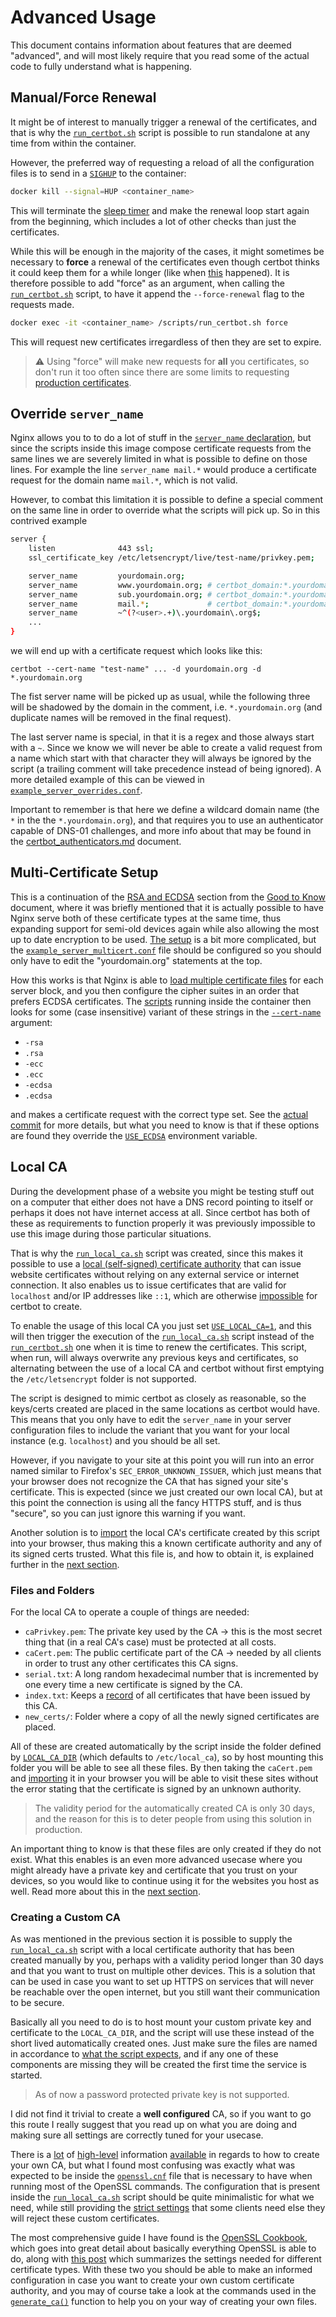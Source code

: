 # Advanced Usage

This document contains information about features that are deemed "advanced",
and will most likely require that you read some of the actual code to fully
understand what is happening.

## Manual/Force Renewal
It might be of interest to manually trigger a renewal of the certificates, and
that is why the [`run_certbot.sh`](../src/scripts/run_certbot.sh) script is
possible to run standalone at any time from within the container.

However, the preferred way of requesting a reload of all the configuration files
is to send in a [`SIGHUP`][1] to the container:

```bash
docker kill --signal=HUP <container_name>
```

This will terminate the [sleep timer](./good_to_know.md#renewal-check-interval)
and make the renewal loop start again from the beginning, which includes a lot
of other checks than just the certificates.

While this will be enough in the majority of the cases, it might sometimes be
necessary to **force** a renewal of the certificates even though certbot thinks
it could keep them for a while longer (like when [this][2] happened). It is
therefore possible to add "force" as an argument, when calling the
[`run_certbot.sh`](../src/scripts/run_certbot.sh) script, to have it append
the `--force-renewal` flag to the requests made.

```bash
docker exec -it <container_name> /scripts/run_certbot.sh force
```

This will request new certificates irregardless of then they are set to expire.

> :warning: Using "force" will make new requests for **all** you certificates,
  so don't run it too often since there are some limits to requesting
  [production certificates][3].


## Override `server_name`
Nginx allows you to to do a lot of stuff in the [`server_name` declaration][18],
but since the scripts inside this image compose certificate requests from the
same lines we are severely limited in what is possible to define on those lines.
For example the line `server_name mail.*` would produce a certificate request
for the domain name `mail.*`, which is not valid.

However, to combat this limitation it is possible to define a special comment
on the same line in order to override what the scripts will pick up. So in this
contrived example

```bash
server {
    listen              443 ssl;
    ssl_certificate_key /etc/letsencrypt/live/test-name/privkey.pem;

    server_name         yourdomain.org;
    server_name         www.yourdomain.org; # certbot_domain:*.yourdomain.org
    server_name         sub.yourdomain.org; # certbot_domain:*.yourdomain.org
    server_name         mail.*;             # certbot_domain:*.yourdomain.org
    server_name         ~^(?<user>.+)\.yourdomain\.org$;
    ...
}
```

we will end up with a certificate request which looks like this:

```
certbot --cert-name "test-name" ... -d yourdomain.org -d *.yourdomain.org
```

The fist server name will be picked up as usual, while the following three will
be shadowed by the domain in the comment, i.e. `*.yourdomain.org` (and duplicate
names will be removed in the final request).

The last server name is special, in that it is a regex and those always start
with a `~`. Since we know we will never be able to create a valid request from
a name which start with that character they will always be ignored by the
script (a trailing comment will take precedence instead of being ignored).
A more detailed example of this can be viewed in
[`example_server_overrides.conf`](../examples/example_server_overrides.conf).

Important to remember is that here we define a wildcard domain name (the `*`
in the the `*.yourdomain.org`), and that requires you to use an authenticator
capable of DNS-01 challenges, and more info about that may be found in the
[certbot_authenticators.md](./certbot_authenticators.md) document.


## Multi-Certificate Setup
This is a continuation of the
[RSA and ECDSA](./good_to_know.md#ecdsa-and-rsa-certificates) section from
the [Good to Know](./good_to_know.md) document, where it was briefly mentioned
that it is actually possible to have Nginx serve both of these certificate
types at the same time, thus expanding support for semi-old devices again while
also allowing the most up to date encryption to be used. [The setup][4] is a
bit more complicated, but the
[`example_server_multicert.conf`](../examples/example_server_multicert.conf)
file should be configured so you should only have to edit the "yourdomain.org"
statements at the top.

How this works is that Nginx is able to [load multiple certificate files][5]
for each server block, and you then configure the cipher suites in an order
that prefers ECDSA certificates. The [scripts](../src/scripts/run_certbot.sh)
running inside the container then looks for some (case insensitive) variant of
these strings in the
[`--cert-name`](./good_to_know.md#how-the-script-add-domain-names-to-certificate-requests)
argument:

- `-rsa`
- `.rsa`
- `-ecc`
- `.ecc`
- `-ecdsa`
- `.ecdsa`

and makes a certificate request with the correct type set. See the
[actual commit][6] for more details, but what you need to know is that if
these options are found they override the [`USE_ECDSA`](../README.md#optional)
environment variable.


## Local CA
During the development phase of a website you might be testing stuff out on a
computer that either does not have a DNS record pointing to itself or perhaps
it does not have internet access at all. Since certbot has both of these as
requirements to function properly it was previously impossible to use this
image during those particular situations.

That is why the [`run_local_ca.sh`](../src/scripts/run_local_ca.sh) script was
created, since this makes it possible to use a
[local (self-signed) certificate authority][10] that can issue website
certificates without relying on any external service or internet connection.
It also enables us to issue certificates that are valid for `localhost` and/or
IP addresses like `::1`, which are otherwise [impossible][7] for certbot to
create.

To enable the usage of this local CA you just set
[`USE_LOCAL_CA=1`](../README.md#advanced), and this will then trigger the
execution of the [`run_local_ca.sh`](../src/scripts/run_local_ca.sh) script
instead of the [`run_certbot.sh`](../src/scripts/run_certbot.sh) one when it is
time to renew the certificates. This script, when run, will always overwrite
any previous keys and certificates, so alternating between the use of a local
CA and certbot without first emptying the `/etc/letsencrypt` folder is not
supported.

The script is designed to mimic certbot as closely as reasonable, so the
keys/certs created are placed in the same locations as certbot would have. This
means that you only have to edit the `server_name` in your server configuration
files to include the variant that you want for your local instance (e.g.
`localhost`) and you should be all set.

However, if you navigate to your site at this point you will run into an error
named similar to Firefox's `SEC_ERROR_UNKNOWN_ISSUER`, which just means that
your browser does not recognize the CA that has signed your site's certificate.
This is expected (since we just created our own local CA), but at this point
the connection is using all the fancy HTTPS stuff, and is thus "secure", so you
can just ignore this warning if you want.

Another solution is to [import][9] the local CA's certificate created by this
script into your browser, thus making this a known certificate authority and
any of its signed certs trusted. What this file is, and how to obtain it, is
explained further in the [next section](#files-and-folders).


### Files and Folders
For the local CA to operate a couple of things are needed:

- `caPrivkey.pem`: The private key used by the CA -> this is the most secret
                   thing that (in a real CA's case) must be protected at all
                   costs.
- `caCert.pem`: The public certificate part of the CA -> needed by all clients
                in order to trust any other certificates this CA signs.
- `serial.txt`: A long random hexadecimal number that is incremented by one
                every time a new certificate is signed by the CA.
- `index.txt`: Keeps a [record][8] of all certificates that have been issued
               by this CA.
- `new_certs/`: Folder where a copy of all the newly signed certificates are
                placed.

All of these are created automatically by the script inside the folder defined
by [`LOCAL_CA_DIR`](../src/scripts/run_local_ca.sh) (which defaults to
`/etc/local_ca`), so by host mounting this folder you will be able to see all
these files. By then taking the `caCert.pem` and [importing][9] it in your
browser you will be able to visit these sites without the error stating that
the certificate is signed by an unknown authority.

> The validity period for the automatically created CA is only 30 days, and the
  reason for this is to deter people from using this solution in production.

An important thing to know is that these files are only created if they do
not exist. What this enables is an even more advanced usecase where you might
already have a private key and certificate that you trust on your devices, so
you would like to continue using it for the websites you host as well. Read
more about this in the [next section](#creating-a-custom-ca).


### Creating a Custom CA
As was mentioned in the previous section it is possible to supply the
[`run_local_ca.sh`](../src/scripts/run_local_ca.sh) script with a local
certificate authority that has been created manually by you, perhaps with a
validity period longer than 30 days and that you want to trust on multiple
other devices. This is a solution that can be used in case you want to set up
HTTPS on services that will never be reachable over the open internet, but you
still want their communication to be secure.

Basically all you need to do is to host mount your custom private key and
certificate to the `LOCAL_CA_DIR`, and the script will use these instead of
the short lived automatically created ones. Just make sure the files are named
in accordance to [what the script expects](#files-and-folders), and if any one
of these components are missing they will be created the first time the service
is started.

> As of now a password protected private key is not supported.

I did not find it trivial to create a **well configured** CA, so if you want
to go this route I really suggest that you read up on what you are doing and
making sure all settings are correctly tuned for your usecase.

There is a [lot][11] of [high-level][12] information [available][13] in regards
to how to create your own CA, but what I found most confusing was exactly what
was expected to be inside the [`openssl.cnf`][14] file that is necessary to
have when running most of the OpenSSL commands. The configuration that is
present inside the [`run_local_ca.sh`](../src/scripts/run_local_ca.sh) script
should be quite minimalistic for what we need, while still providing the
[strict settings][15] that some clients need else they will reject these
custom certificates.

The most comprehensive guide I have found is the [OpenSSL Cookbook][17],
which goes into great detail about basically everything OpenSSL is able to do,
along with [this post][16] which summarizes the settings needed for different
certificate types. With these two you should be able to make an informed
configuration in case you want to create your own custom certificate authority,
and you may of course take a look at the commands used in the
[`generate_ca()`](../src/scripts/run_local_ca.sh) function to help you on your
way of creating your own files.






[1]: https://github.com/JonasAlfredsson/docker-nginx-certbot/commit/bf2c1354f55adffadc13b1f1792e205f9dd25f86
[2]: https://community.letsencrypt.org/t/revoking-certain-certificates-on-march-4/114864
[3]: https://letsencrypt.org/docs/rate-limits/
[4]: https://medium.com/hackernoon/rsa-and-ecdsa-hybrid-nginx-setup-with-letsencrypt-certificates-ee422695d7d3
[5]: https://scotthelme.co.uk/hybrid-rsa-and-ecdsa-certificates-with-nginx/
[6]: https://github.com/JonasAlfredsson/docker-nginx-certbot/commit/9195bf02cb200dcec8206b46da971734b1d6669f
[7]: https://letsencrypt.org/docs/certificates-for-localhost/
[8]: https://pki-tutorial.readthedocs.io/en/latest/cadb.html
[9]: https://support.securly.com/hc/en-us/articles/360008547993-How-to-Install-Securly-s-SSL-Certificate-in-Firefox-on-Windows
[10]: https://gist.github.com/Soarez/9688998
[11]: https://gist.github.com/fntlnz/cf14feb5a46b2eda428e000157447309
[12]: https://github.com/llekn/openssl-ca
[13]: https://jamielinux.com/docs/openssl-certificate-authority/create-the-root-pair.html
[14]: https://github.com/llekn/openssl-ca/blob/master/openssl.cnf
[15]: https://derflounder.wordpress.com/2019/06/06/new-tls-security-requirements-for-ios-13-and-macos-catalina-10-15/
[16]: https://superuser.com/questions/738612/openssl-ca-keyusage-extension/1248085#1248085
[17]: https://www.feistyduck.com/library/openssl-cookbook/online/ch-openssl.html
[18]: https://nginx.org/en/docs/http/server_names.html
